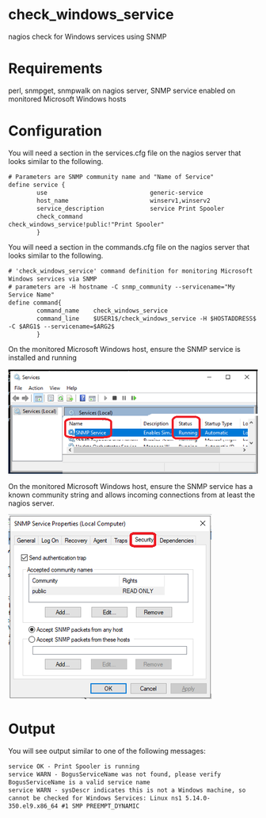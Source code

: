 # check_windows_service
nagios check for Windows services using SNMP

# Requirements
perl, snmpget, snmpwalk on nagios server, SNMP service enabled on monitored Microsoft Windows hosts

# Configuration

You will need a section in the services.cfg file on the nagios server that looks similar to the following.
```
# Parameters are SNMP community name and "Name of Service" 
define service {
        use                             generic-service
        host_name                       winserv1,winserv2
        service_description             service Print Spooler
        check_command                   check_windows_service!public!"Print Spooler"
        }
```

You will need a section in the commands.cfg file on the nagios server that looks similar to the following.
```
# 'check_windows_service' command definition for monitoring Microsoft Windows services via SNMP
# parameters are -H hostname -C snmp_community --servicename="My Service Name"
define command{
        command_name    check_windows_service
        command_line    $USER1$/check_windows_service -H $HOSTADDRESS$ -C $ARG1$ --servicename=$ARG2$
        }
```

On the monitored Microsoft Windows host, ensure the SNMP service is installed and running

<img src=images/snmp_service.png>

On the monitored Microsoft Windows host, ensure the SNMP service has a known community string and allows incoming connections from at least the nagios server.

<img src=images/snmp_security.png>

# Output

You will see output similar to one of the following messages:
```
service OK - Print Spooler is running
service WARN - BogusServiceName was not found, please verify BogusServiceName is a valid service name 
service WARN - sysDescr indicates this is not a Windows machine, so cannot be checked for Windows Services: Linux ns1 5.14.0-350.el9.x86_64 #1 SMP PREEMPT_DYNAMIC
```
